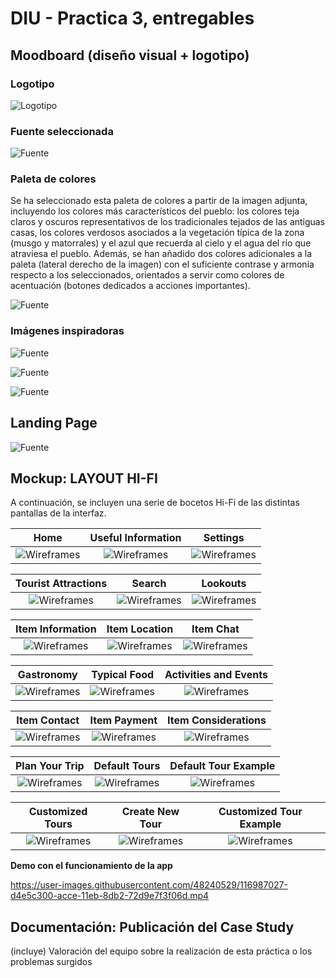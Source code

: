 # DIU - Practica 3, entregables

## Moodboard (diseño visual + logotipo)   

### Logotipo

![Logotipo](img/logo.png)


### Fuente seleccionada

![Fuente](img/fuente.png)

### Paleta de colores

 Se ha seleccionado esta paleta de colores a partir de la imagen adjunta, incluyendo los colores más característicos del pueblo: los colores teja claros y oscuros representativos de los tradicionales tejados de las antiguas casas, los colores verdosos asociados a la vegetación típica de la zona (musgo y matorrales) y el azul que recuerda al cielo y el agua del río que atraviesa el pueblo. Además, se han añadido dos colores adicionales a la paleta (lateral derecho de la imagen) con el suficiente contrase y armonía respecto a los seleccionados, orientados a servir como colores de acentuación (botones dedicados a acciones importantes).

 ![Fuente](img/colores.png)

 
### Imágenes inspiradoras

 ![Fuente](img/imagen_inspiradora_1.jpg)

 ![Fuente](img/imagen_inspiradora_2.jpg)

 ![Fuente](img/imagen_inspiradora_3.jpg)


## Landing Page

 ![Fuente](img/landing_page.png)

## Mockup: LAYOUT HI-FI

A continuación, se incluyen una serie de bocetos Hi-Fi de las distintas pantallas de la interfaz. 

Home             | Useful Information             | Settings
:-------------------------:|:-------------------------:|:-------------------------:
![Wireframes](img/boceto1_hifi.png)  |  ![Wireframes](img/boceto2_hifi.png) | ![Wireframes](img/boceto3_hifi.png) 

Tourist Attractions             | Search             | Lookouts
:-------------------------:|:-------------------------:|:-------------------------:
![Wireframes](img/boceto4_hifi.png)  |  ![Wireframes](img/boceto5_hifi.png) | ![Wireframes](img/boceto6_hifi.png) 

Item Information             | Item Location             | Item Chat
:-------------------------:|:-------------------------:|:-------------------------:
![Wireframes](img/boceto7_hifi.png)  |  ![Wireframes](img/boceto8_hifi.png) | ![Wireframes](img/boceto9_hifi.png) 

Gastronomy             | Typical Food             | Activities and Events
:-------------------------:|:-------------------------:|:-------------------------:
![Wireframes](img/boceto10_hifi.png)  |  ![Wireframes](img/boceto11_hifi.png) | ![Wireframes](img/boceto12_hifi.png) 

Item Contact              | Item Payment             | Item Considerations
:-------------------------:|:-------------------------:|:-------------------------:
![Wireframes](img/boceto13_hifi.png)  |  ![Wireframes](img/boceto14_hifi.png) | ![Wireframes](img/boceto15_hifi.png) 

Plan Your Trip             | Default Tours            | Default Tour Example
:-------------------------:|:-------------------------:|:-------------------------:
![Wireframes](img/boceto16_hifi.png)  |  ![Wireframes](img/boceto17_hifi.png) | ![Wireframes](img/boceto18_hifi.png) 

Customized Tours             | Create New Tour             | Customized Tour Example
:-------------------------:|:-------------------------:|:-------------------------:
![Wireframes](img/boceto19_hifi.png)  |  ![Wireframes](img/boceto20_hifi.png) | ![Wireframes](img/boceto21_hifi.png) 

**Demo con el funcionamiento de la app**
 
 
https://user-images.githubusercontent.com/48240529/116987027-d4e5c300-acce-11eb-8db2-72d9e7f3f06d.mp4



## Documentación: Publicación del Case Study


(incluye) Valoración del equipo sobre la realización de esta práctica o los problemas surgidos
 
